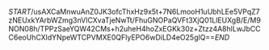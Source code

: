 $START$/usAXCaMnwuAnZ0JK3ofcThxHz9x5t+7N6LmooH1uUbhLEe5VPqZ7zNEUxkYArbWZmg3nVlCXvaTjeNwTt/FhuGNOPaQVFt3XjQ01LlEUXgB/E/M9NON08h/TPPzSaeYQW42CMs+h2uheH4hoZxEGKk30z+Ztzz4A8hlLwJbCCC6eoUhCXldYNpeWTCPVMXE0QFlyEPO6wDiLD4eO25glQ==$END$
